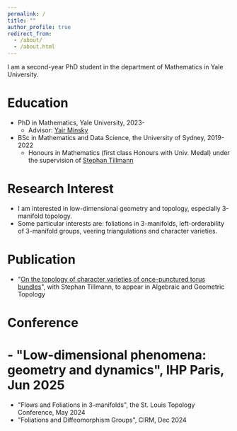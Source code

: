 ```yaml
---
permalink: /
title: ""
author_profile: true
redirect_from: 
  - /about/
  - /about.html
---
```




I am a second-year PhD student in the department of Mathematics in Yale University.

Education
======

- PhD in Mathematics, Yale University, 2023-
  - Advisor: [Yair Minsky](https://sites.google.com/view/yair-minsky/home)
- BSc in Mathematics and Data Science, the University of Sydney, 2019-2022
  - Honours in Mathematics (first class Honours with Univ. Medal) under the supervision of [Stephan Tillmann](https://www.maths.usyd.edu.au/u/tillmann/index.html)

Research Interest
======
- I am interested in low-dimensional geometry and topology, especially 3-manifold topology.
- Some particular interests are: foliations in 3-manifolds, left-orderability of 3-manifold groups, veering triangulations and character varieties.

Publication
======
- "[On the topology of character varieties of once-punctured torus bundles](https://arxiv.org/abs/2206.14954)", with Stephan Tillmann, to appear in Algebraic and Geometric Topology

Conference
======
# - "Low-dimensional phenomena: geometry and dynamics", IHP Paris, Jun 2025
- "Flows and Foliations in 3-manifolds", the St. Louis Topology Conference, May 2024
- "Foliations and Diffeomorphism Groups", CIRM, Dec 2024
